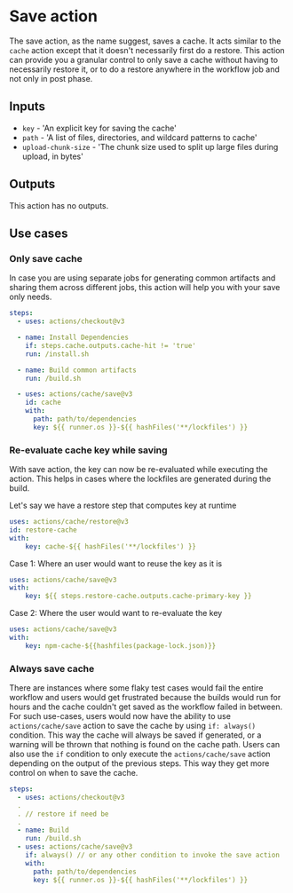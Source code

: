 # Save action

The save action, as the name suggest, saves a cache. It acts similar to the `cache` action except that it doesn't necessarily first do a restore. This action can provide you a granular control to only save a cache without having to necessarily restore it, or to do a restore anywhere in the workflow job and not only in post phase.

## Inputs

* `key` - 'An explicit key for saving the cache'
* `path` - 'A list of files, directories, and wildcard patterns to cache'
* `upload-chunk-size` - 'The chunk size used to split up large files during upload, in bytes'

## Outputs

This action has no outputs.

## Use cases


### Only save cache

In case you are using separate jobs for generating common artifacts and sharing them across different jobs, this action will help you with your save only needs.

```yaml
steps:
  - uses: actions/checkout@v3

  - name: Install Dependencies
    if: steps.cache.outputs.cache-hit != 'true'
    run: /install.sh

  - name: Build common artifacts
    run: /build.sh

  - uses: actions/cache/save@v3
    id: cache
    with:
      path: path/to/dependencies
      key: ${{ runner.os }}-${{ hashFiles('**/lockfiles') }}
```

### Re-evaluate cache key while saving

With save action, the key can now be re-evaluated while executing the action. This helps in cases where the lockfiles are generated during the build.

Let's say we have a restore step that computes key at runtime

```yaml
uses: actions/cache/restore@v3
id: restore-cache
with:
    key: cache-${{ hashFiles('**/lockfiles') }}
```

Case 1: Where an user would want to reuse the key as it is
```yaml
uses: actions/cache/save@v3
with:
    key: ${{ steps.restore-cache.outputs.cache-primary-key }}
```

Case 2: Where the user would want to re-evaluate the key
```yaml
uses: actions/cache/save@v3
with:
    key: npm-cache-${{hashfiles(package-lock.json)}}
```

### Always save cache

There are instances where some flaky test cases would fail the entire workflow and users would get frustrated because the builds would run for hours and the cache couldn't get saved as the workflow failed in between. For such use-cases, users would now have the ability to use `actions/cache/save` action to save the cache by using `if: always()` condition. This way the cache will always be saved if generated, or a warning will be thrown that nothing is found on the cache path. Users can also use the `if` condition to only execute the `actions/cache/save` action depending on the output of the previous steps. This way they get more control on when to save the cache.

```yaml
steps:
  - uses: actions/checkout@v3
  .
  . // restore if need be
  .
  - name: Build
    run: /build.sh
  - uses: actions/cache/save@v3
    if: always() // or any other condition to invoke the save action
    with:
      path: path/to/dependencies
      key: ${{ runner.os }}-${{ hashFiles('**/lockfiles') }}
```
